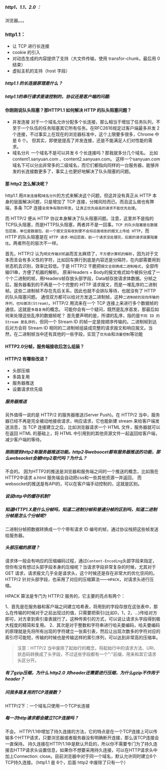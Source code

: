 ##### http1、1.1、2.0 ：
浏览器。。。


### http1.1：
- 让 TCP 进行长连接
- cookie 的引入
- 对动态生成的内容提供了支持（大文件传输，使用 transfor-chunk，最后用 0 结束）
- 虚拟主机的支持（host 字段）

##### http1.1 的长连接原理是什么？


##### http1.1的串行请求是谁控制的，协议还是客户端的问题:

#### 你刚刚说队头阻塞？那HTTP1.1 如何解决 HTTP 的队头阻塞问题？
- 并发连接
对于一个域名允许分配多个长连接，那么相当于增加了任务队列，不至于一个队伍的任务阻塞其它所有任务。在RFC2616规定过客户端最多并发 2 个连接，不过事实上在现在的浏览器标准中，这个上限要多很多，Chrome 中是 6 个。
但其实，即使是提高了并发连接，还是不能满足人们对性能的需求。
- 域名分片
一个域名不是可以并发 6 个长连接吗？那我就多分几个域名。
比如 content1.sanyuan.com 、content2.sanyuan.com。
这样一个sanyuan.com域名下可以分出非常多的二级域名，而它们都指向同样的一台服务器，能够并发的长连接数更多了，事实上也更好地解决了队头阻塞的问题。

#### 那 http2 怎么解决呢？
http1.1 用`并发连接`和`域名分片`的方式来解决这个问题，但这并没有真正从 HTTP 本身的层面解决问题，只是增加了 TCP 连接，分摊风险而已。而且这么做也有弊端，多条 TCP 连接`会竞争有限的带宽`，让`真正优先级高的请求不能优先处理`。

而 HTTP/2 便从 HTTP 协议本身解决了队头阻塞问题。注意，这里并不是指的TCP队头阻塞，而是HTTP队头阻塞，两者并不是一回事。`TCP 的队头阻塞是在数据包层面，单位是数据包，前一个报文没有收到便不会将后面收到的报文上传给 HTTP`，而HTTP 的队头阻塞是在 `HTTP 请求-响应层面，前一个请求没处理完，后面的请求就要阻塞住`。两者所在的层次不一样。

首先，HTTP/2 认为`明文传输对机器`而言太麻烦了，`不方便计算机的解析`，因为对于文本而言会有多义性的字符，比如回车换行到底是内容还是分隔符，在内部需要用到状态机去识别，效率比较低。于是 HTTP/2 干脆把`报文全部换成二进制格式`，全部传输01串，方便了机器的解析。
原来Headers + Body的报文格式如今被拆分成了一个个二进制的帧，用Headers帧存放头部字段，Data帧存放请求体数据。分帧之后，服务器看到的不再是一个个完整的 HTTP 请求报文，而是一堆乱序的二进制帧。这些二进制帧不存在先后关系，因此也就不会排队等待，也就没有了 HTTP 的队头阻塞问题。
通信双方都可以给对方发送二进制帧，这种`二进制帧的双向传输的序列，也叫做流(Stream)`。HTTP/2 用流来在一个 TCP 连接上来进行多个数据帧的通信，这就是`多路复用`的概念。
可能你会有一个疑问，既然是乱序首发，那最后如何来处理这些乱序的数据帧呢？
首先要声明的是，所谓的乱序，指的是`不同 ID 的 Stream 是乱序的`，但同一个 Stream ID 的帧一定是按顺序传输的。二进制帧到达后对方会将 Stream ID 相同的二进制帧组装成完整的请求报文和响应报文。当然，在二进制帧当中还有其他的一些字段，实现了`优先级`和`流量控制`等功能

#### HTTP2.0分帧，服务端接收后怎么组装？



#### HTTP/2 有哪些改进？
- 头部压缩
- 多路复用
- 服务器推送
- 设置请求优先级

##### 服务器推送
另外值得一说的是 HTTP/2 的服务器推送(Server Push)。在 HTTP/2 当中，服务器已经不再是完全被动地接收请求，响应请求，它也能新建 stream 来给客户端发送消息，当 TCP 连接建立之后，比如浏览器请求一个 HTML 文件，服务器就可以在返回 HTML 的基础上，将 HTML 中引用到的其他资源文件一起返回给客户端，减少客户端的等待。


##### 刚刚提到http2有服务器推送功能。http2与websocet都有服务器推送的功能，那么websocket会被http2取代吗？为什么？
不会的。
因为HTTP2的推送是浏览器和服务端之间的一个推送的概念，比如我在HTTP2中请求 a.html 服务端会自动把css和一些其他资源一并返回，
而websocket的推送是有API的，可以在客户端手动控制的，这就是区别。


##### 说说http中的缓存机制?


##### 知道HTTP1.X是什么分帧吗，知道二进制分帧和普通分帧的区别吗，知道二进制分帧是怎么个分帧呢?

二进制分帧把数据转换成一个个带有请求 ID 编号的帧，通过协议栈把这些帧发送给服务器。

##### 头部压缩的原理？
请求体一般会有响应的压缩编码过程，通过`Content-Encoding`头部字段来指定，但你有没有想过头部字段本身的压缩呢？当请求字段非常复杂的时候，尤其对于 GET 请求，请求报文几乎全是请求头，这个时候还是存在非常大的优化空间的。HTTP/2 针对头部字段，也采用了对应的压缩算法——`HPACK`，对请求头进行压缩。

HPACK 算法是专门为 HTTP/2 服务的，它主要的亮点有两个：

1、首先是在服务器和客户端之间建立哈希表，将用到的字段存放在这张表中，那么在传输的时候对于之前出现过的值，只需要把索引(比如0，1，2，...)传给对方即可，对方拿到索引查表就行了。这种传索引的方式，可以说让请求头字段得到极大程度的精简和复用。
2、其次是对于整数和字符串进行哈夫曼编码，哈夫曼编码的原理就是先将所有出现的字符建立一张索引表，然后让出现次数多的字符对应的索引尽可能短，传输的时候也是传输这样的索引序列，可以达到非常高的压缩率。

> 注意：HTTP/2 当中废除了起始行的概念，将起始行中的请求方法、URI、状态码转换成了头字段，不过这些字段都有一个":"前缀，用来和其它请求头区分开。

##### 有了gzip压缩，为什么 http2.0 对header还需要进行压缩，为什么gzip不作用于header？


##### 问我多路复用的TCP连接数？
HTTP/2下：⼀个域名只使⽤⼀个TCP⻓连接


##### 每一次http请求都会建立TCP连接吗？
不会。
HTTP/1.1中增加了持久连接的⽅法，它的特点是在⼀个TCP连接上可以传输多个HTTP请求，只要浏览器或者服务器没有明确断开连接，那么该TCP连接会⼀直保持。
持久连接在HTTP/1.1中是默认开启的，所以你不需要专⻔为了持久连接去HTTP请求头设置信息，如果你不想要采⽤持久连接，可以在HTTP请求头中加上Connection: close。⽬前浏览器中对于同⼀个域名，默认允许同时建⽴6个TCP持久连接。（http1.1 是 6个，后面 http2 中废除了只有一个）

